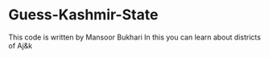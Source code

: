 # Guess-Kashmir-State

This code is written by Mansoor Bukhari
In this you can learn about districts of Aj&k
